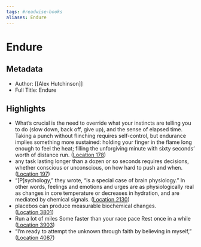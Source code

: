 ```yaml
---
tags: #readwise-books
aliases: Endure
---
```

# Endure

## Metadata
- Author: [[Alex Hutchinson]]
- Full Title: Endure

## Highlights
- What’s crucial is the need to override what your instincts are telling you to do (slow down, back off, give up), and the sense of elapsed time. Taking a punch without flinching requires self-control, but endurance implies something more sustained: holding your finger in the flame long enough to feel the heat; filling the unforgiving minute with sixty seconds’ worth of distance run. ([Location 178](https://readwise.io/to_kindle?action=open&asin=B0716GZX33&location=178))
- any task lasting longer than a dozen or so seconds requires decisions, whether conscious or unconscious, on how hard to push and when. ([Location 197](https://readwise.io/to_kindle?action=open&asin=B0716GZX33&location=197))
- “[P]sychology,” they wrote, “is a special case of brain physiology.” In other words, feelings and emotions and urges are as physiologically real as changes in core temperature or decreases in hydration, and are mediated by chemical signals. ([Location 2130](https://readwise.io/to_kindle?action=open&asin=B0716GZX33&location=2130))
- placebos can produce measurable biochemical changes. ([Location 3801](https://readwise.io/to_kindle?action=open&asin=B0716GZX33&location=3801))
- Run a lot of miles Some faster than your race pace Rest once in a while ([Location 3903](https://readwise.io/to_kindle?action=open&asin=B0716GZX33&location=3903))
- “I’m ready to attempt the unknown through faith by believing in myself,” ([Location 4087](https://readwise.io/to_kindle?action=open&asin=B0716GZX33&location=4087))
